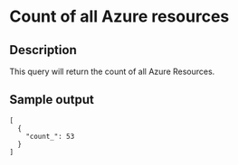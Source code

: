 # Count of all Azure resources

## Description
This query will return the count of all Azure Resources.

## Sample output
```
[
  {
    "count_": 53
  }
]
```